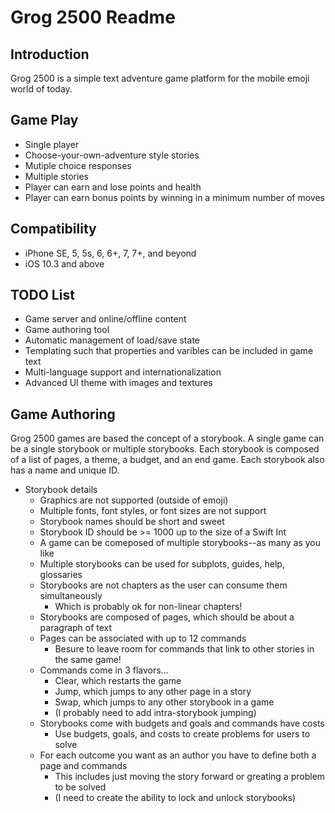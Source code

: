 # Grog 2500 Readme

## Introduction

Grog 2500 is a simple text adventure game platform for the mobile emoji world of today.

## Game Play

- Single player
- Choose-your-own-adventure style stories
- Mutiple choice responses
- Multiple stories
- Player can earn and lose points and health
- Player can earn bonus points by winning in a minimum number of moves

## Compatibility

- iPhone SE, 5, 5s, 6, 6+, 7, 7+, and beyond
- iOS 10.3 and above

## TODO List

- Game server and online/offline content
- Game authoring tool
- Automatic management of load/save state
- Templating such that properties and varibles can be included in game text
- Multi-language support and internationalization
- Advanced UI theme with images and textures

## Game Authoring

Grog 2500 games are based the concept of a storybook. A single game can be a single
storybook or multiple storybooks. Each storybook is composed of a list of pages, a
theme, a budget, and an end game. Each storybook also has a name and unique ID.

- Storybook details
  - Graphics are not supported (outside of emoji)
  - Multiple fonts, font styles, or font sizes are not support
  - Storybook names should be short and sweet
  - Storybook ID should be >= 1000 up to the size of a Swift Int
  - A game can be comeposed of multiple storybooks--as many as you like
  - Multiple storybooks can be used for subplots, guides, help, glossaries
  - Storybooks are not chapters as the user can consume them simultaneously
    - Which is probably ok for non-linear chapters!
  - Storybooks are composed of pages, which should be about a paragraph of text
  - Pages can be associated with up to 12 commands
    - Besure to leave room for commands that link to other stories in the same game!
  - Commands come in 3 flavors...
    - Clear, which restarts the game
    - Jump, which jumps to any other page in a story
    - Swap, which jumps to any other storybook in a game
    - (I probably need to add intra-storybook jumping)
  - Storybooks come with budgets and goals and commands have costs
    - Use budgets, goals, and costs to create problems for users to solve
  - For each outcome you want as an author you have to define both a page and commands
    - This includes just moving the story forward or greating a problem to be solved
    - (I need to create the ability to lock and unlock storybooks)


